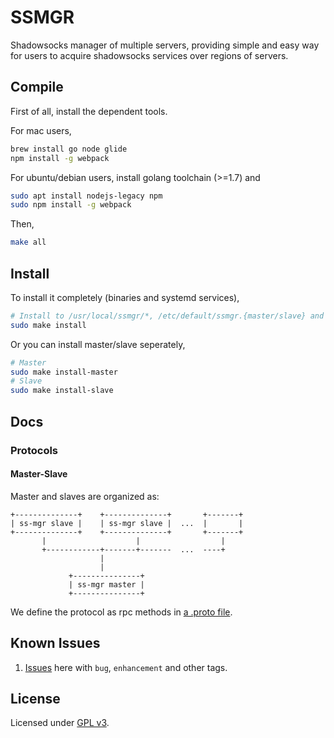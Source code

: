 # SSMGR

Shadowsocks manager of multiple servers, providing simple and easy way for users to acquire shadowsocks services over regions of servers.

## Compile

First of all, install the dependent tools.

For mac users,

```bash
brew install go node glide
npm install -g webpack
```

For ubuntu/debian users, install golang toolchain (>=1.7) and

```bash
sudo apt install nodejs-legacy npm 
sudo npm install -g webpack
```

Then,

```bash
make all
```

## Install

To install it completely (binaries and systemd services), 

```bash
# Install to /usr/local/ssmgr/*, /etc/default/ssmgr.{master/slave} and /lib/systemd/system/ssmgr-{master/slave}.service
sudo make install
```

Or you can install master/slave seperately,

```bash
# Master
sudo make install-master
# Slave
sudo make install-slave
```

## Docs

### Protocols

#### Master-Slave

Master and slaves are organized as: 

```
+--------------+    +--------------+       +-------+
| ss-mgr slave |    | ss-mgr slave |  ...  |       |
+--------------+    +--------------+       +-------+
       |                    |                  |
       +------------+-------+-------  ...  ----+
                    |
                    |
             +---------------+
             | ss-mgr master |
             +---------------+
```

We define the protocol as rpc methods in [a .proto file](manager/protocol/master_salve.proto).

## Known Issues

1. [Issues](https://github.com/arkbriar/ss-mgr/issues) here with `bug`, `enhancement` and other tags.

## License

Licensed under [GPL v3](LICENSE).


